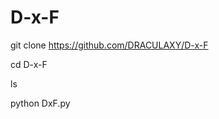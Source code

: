 # D-x-F 




git clone https://github.com/DRACULAXY/D-x-F 




cd D-x-F 




ls 





python DxF.py
